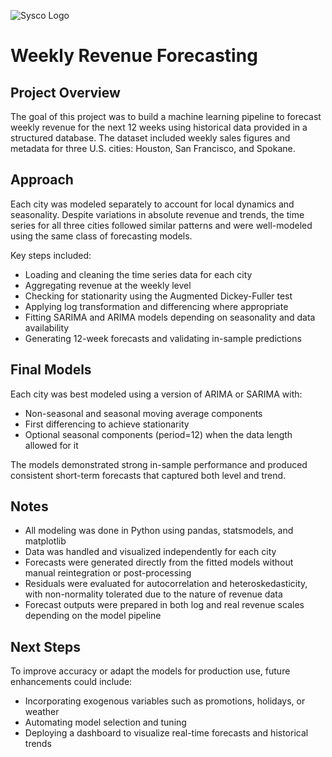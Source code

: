 ![Sysco Logo](Sysco/Logo.png)

# Weekly Revenue Forecasting

## Project Overview  
The goal of this project was to build a machine learning pipeline to forecast weekly revenue for the next 12 weeks using historical data provided in a structured database. The dataset included weekly sales figures and metadata for three U.S. cities: Houston, San Francisco, and Spokane.

## Approach  
Each city was modeled separately to account for local dynamics and seasonality. Despite variations in absolute revenue and trends, the time series for all three cities followed similar patterns and were well-modeled using the same class of forecasting models.

Key steps included:

- Loading and cleaning the time series data for each city  
- Aggregating revenue at the weekly level  
- Checking for stationarity using the Augmented Dickey-Fuller test  
- Applying log transformation and differencing where appropriate  
- Fitting SARIMA and ARIMA models depending on seasonality and data availability  
- Generating 12-week forecasts and validating in-sample predictions

## Final Models  
Each city was best modeled using a version of ARIMA or SARIMA with:  
- Non-seasonal and seasonal moving average components  
- First differencing to achieve stationarity  
- Optional seasonal components (period=12) when the data length allowed for it  

The models demonstrated strong in-sample performance and produced consistent short-term forecasts that captured both level and trend.

## Notes  
- All modeling was done in Python using pandas, statsmodels, and matplotlib  
- Data was handled and visualized independently for each city  
- Forecasts were generated directly from the fitted models without manual reintegration or post-processing  
- Residuals were evaluated for autocorrelation and heteroskedasticity, with non-normality tolerated due to the nature of revenue data  
- Forecast outputs were prepared in both log and real revenue scales depending on the model pipeline  

## Next Steps  
To improve accuracy or adapt the models for production use, future enhancements could include:  
- Incorporating exogenous variables such as promotions, holidays, or weather  
- Automating model selection and tuning  
- Deploying a dashboard to visualize real-time forecasts and historical trends